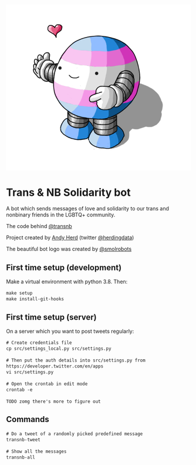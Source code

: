 ![logo by @smolrobots](logo.png "Logo by @smolrobots")
# Trans & NB Solidarity bot

A bot which sends messages of love and solidarity to our
trans and nonbinary friends in the LGBTQ+ community.

The code behind [@transnb](https://twitter.com/transnb)

Project created by [Andy Herd](https://herdingdata.co.uk) (twitter [@herdingdata](https://twitter.com/herdingdata))

The beautiful bot logo was created by [@smolrobots](https://twitter.com/smolrobots)

## First time setup (development)
Make a virtual environment with python 3.8. Then:
```
make setup
make install-git-hooks
```
## First time setup (server)
On a server which you want to post tweets regularly:

```
# Create credentials file
cp src/settings_local.py src/settings.py

# Then put the auth details into src/settings.py from https://developer.twitter.com/en/apps
vi src/settings.py

# Open the crontab in edit mode
crontab -e

TODO zomg there's more to figure out
```

## Commands
```
# Do a tweet of a randomly picked predefined message
transnb-tweet

# Show all the messages
transnb-all
```